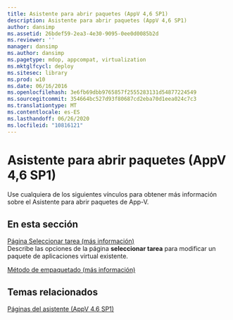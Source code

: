 ```yaml
---
title: Asistente para abrir paquetes (AppV 4,6 SP1)
description: Asistente para abrir paquetes (AppV 4,6 SP1)
author: dansimp
ms.assetid: 26bdef59-2ea3-4e30-9095-0ee0d0085b2d
ms.reviewer: ''
manager: dansimp
ms.author: dansimp
ms.pagetype: mdop, appcompat, virtualization
ms.mktglfcycl: deploy
ms.sitesec: library
ms.prod: w10
ms.date: 06/16/2016
ms.openlocfilehash: 3e6fb69dbb9765857f2555283131d54877224549
ms.sourcegitcommit: 354664bc527d93f80687cd2eba70d1eea024c7c3
ms.translationtype: MT
ms.contentlocale: es-ES
ms.lasthandoff: 06/26/2020
ms.locfileid: "10816121"
---
```

# Asistente para abrir paquetes (AppV 4,6 SP1)


Use cualquiera de los siguientes vínculos para obtener más información sobre el Asistente para abrir paquetes de App-V.

## En esta sección


<a href="" id="select-task-page--learn-more-"></a>[Página Seleccionar tarea (más información)](select-task-page--learn-more-.md)  
Describe las opciones de la página **seleccionar tarea** para modificar un paquete de aplicaciones virtual existente.

<a href="" id="packaging-method--learn-more-"></a>[Método de empaquetado (más información)](packaging-method--learn-more-.md)  

## Temas relacionados


[Páginas del asistente (AppV 4.6 SP1)](wizard-pages--appv-46-sp1-.md)

 

 





